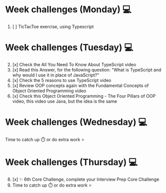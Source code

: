 # Week challenges (Monday) 💻
1. [ ] TicTacToe exercise, using Typescript
# Week challenges (Tuesday) 💻
2. [x] Check the All You Need To Know About TypeScript video
3. [x] Read this Answer, for the following question: "What is TypeScript and why would I use it in place of JavaScript?"
4. [x] Check the 5 reasons to use TypeScript video
5. [x] Review OOP concepts again with the Fundamental Concepts of Object Oriented Programming video
6. [x] Check this Object Oriented Programming - The Four Pillars of OOP video, this video use Java, but the idea is the same
# Week challenges (Wednesday) 💻
Time to catch up ⏱️ or do extra work ⭐
# Week challenges (Thursday) 💻
8. [x] ✨ 6th Core Challenge, complete your Interview Prep Core Challenge
9. Time to catch up ⏱️ or do extra work ⭐
